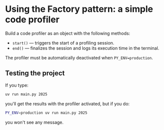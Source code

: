 # Using the Factory pattern: a simple code profiler

Build a code profiler as an object with the following methods:
+ `start()` &mdash; triggers the start of a profiling session.
+ `end()` &mdash; finalizes the session and logs its execution time in the terminal.

The profiler must be automatically deactivated when `PY_ENV=production`.

## Testing the project

If you type:

```bash
uv run main.py 2025
```

you'll get the results with the profiler activated, but if you do:

```bash
PY_ENV=production uv run main.py 2025
```

you won't see any message.